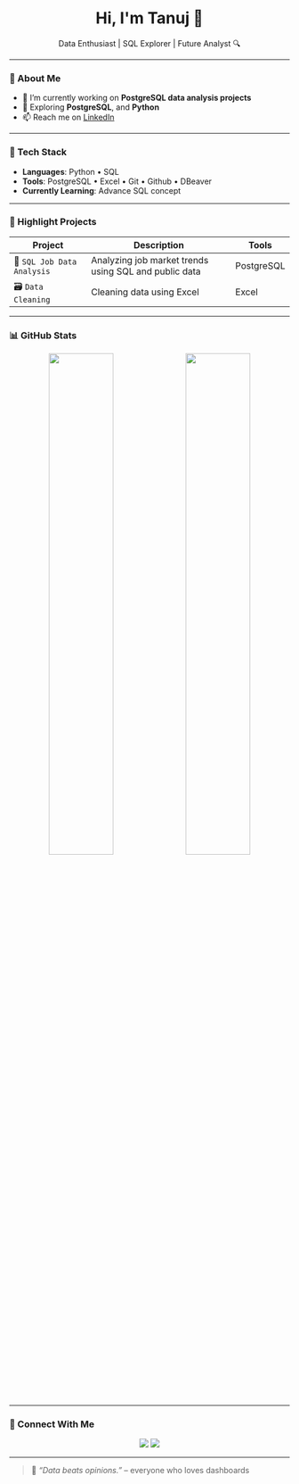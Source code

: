 <h1 align="center">Hi, I'm Tanuj 👋</h1>

<p align="center">
  Data Enthusiast | SQL Explorer | Future Analyst 🔍
</p>

---

### 🧠 About Me

- 🔭 I’m currently working on **PostgreSQL data analysis projects**
- 🌱 Exploring **PostgreSQL**, and **Python**
- 📫 Reach me on [LinkedIn](https://www.linkedin.com/in/tanujkumai/)

---

### 🚀 Tech Stack

- **Languages**: Python • SQL 
- **Tools**: PostgreSQL  • Excel • Git • Github • DBeaver 
- **Currently Learning**: Advance SQL concept 

---

### 📁 Highlight Projects

| Project | Description | Tools |
|--------|-------------|-------|
| 🧠 `SQL Job Data Analysis` | Analyzing job market trends using SQL and public data | PostgreSQL |
| 🗃️ `Data Cleaning ` | Cleaning data using Excel | Excel |

---

### 📊 GitHub Stats

<p align="center">
  <img width="48%" src="https://github-readme-stats.vercel.app/api?username=tanujkumai&show_icons=true&theme=github_dark&hide_border=true" />
  <img width="48%" src="https://github-readme-stats.vercel.app/api/top-langs/?username=tanujkumai&layout=compact&theme=github_dark&hide_border=true" />
</p>

---

### 🔗 Connect With Me

<p align="center">
  <a href="https://www.linkedin.com/in/tanujkumai/"><img src="https://img.shields.io/badge/LinkedIn-Tanuj%20Kumai-blue?style=flat-square&logo=linkedin" /></a>
  <a href="mailto:tanujkumai21@gmail.com"><img src="https://img.shields.io/badge/Email-tanujkumai21@gmail.com-red?style=flat-square&logo=gmail" /></a>
</p>

---

> 🧠 *“Data beats opinions.”* – everyone who loves dashboards

